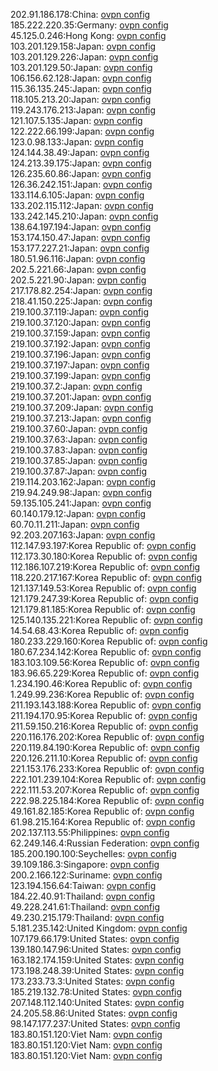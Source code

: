 202.91.186.178:China: [ovpn config](vpn/202_91_186_178.ovpn)  
185.222.220.35:Germany: [ovpn config](vpn/185_222_220_35.ovpn)  
45.125.0.246:Hong Kong: [ovpn config](vpn/45_125_0_246.ovpn)  
103.201.129.158:Japan: [ovpn config](vpn/103_201_129_158.ovpn)  
103.201.129.226:Japan: [ovpn config](vpn/103_201_129_226.ovpn)  
103.201.129.50:Japan: [ovpn config](vpn/103_201_129_50.ovpn)  
106.156.62.128:Japan: [ovpn config](vpn/106_156_62_128.ovpn)  
115.36.135.245:Japan: [ovpn config](vpn/115_36_135_245.ovpn)  
118.105.213.20:Japan: [ovpn config](vpn/118_105_213_20.ovpn)  
119.243.176.213:Japan: [ovpn config](vpn/119_243_176_213.ovpn)  
121.107.5.135:Japan: [ovpn config](vpn/121_107_5_135.ovpn)  
122.222.66.199:Japan: [ovpn config](vpn/122_222_66_199.ovpn)  
123.0.98.133:Japan: [ovpn config](vpn/123_0_98_133.ovpn)  
124.144.38.49:Japan: [ovpn config](vpn/124_144_38_49.ovpn)  
124.213.39.175:Japan: [ovpn config](vpn/124_213_39_175.ovpn)  
126.235.60.86:Japan: [ovpn config](vpn/126_235_60_86.ovpn)  
126.36.242.151:Japan: [ovpn config](vpn/126_36_242_151.ovpn)  
133.114.6.105:Japan: [ovpn config](vpn/133_114_6_105.ovpn)  
133.202.115.112:Japan: [ovpn config](vpn/133_202_115_112.ovpn)  
133.242.145.210:Japan: [ovpn config](vpn/133_242_145_210.ovpn)  
138.64.197.194:Japan: [ovpn config](vpn/138_64_197_194.ovpn)  
153.174.150.47:Japan: [ovpn config](vpn/153_174_150_47.ovpn)  
153.177.227.21:Japan: [ovpn config](vpn/153_177_227_21.ovpn)  
180.51.96.116:Japan: [ovpn config](vpn/180_51_96_116.ovpn)  
202.5.221.66:Japan: [ovpn config](vpn/202_5_221_66.ovpn)  
202.5.221.90:Japan: [ovpn config](vpn/202_5_221_90.ovpn)  
217.178.82.254:Japan: [ovpn config](vpn/217_178_82_254.ovpn)  
218.41.150.225:Japan: [ovpn config](vpn/218_41_150_225.ovpn)  
219.100.37.119:Japan: [ovpn config](vpn/219_100_37_119.ovpn)  
219.100.37.120:Japan: [ovpn config](vpn/219_100_37_120.ovpn)  
219.100.37.159:Japan: [ovpn config](vpn/219_100_37_159.ovpn)  
219.100.37.192:Japan: [ovpn config](vpn/219_100_37_192.ovpn)  
219.100.37.196:Japan: [ovpn config](vpn/219_100_37_196.ovpn)  
219.100.37.197:Japan: [ovpn config](vpn/219_100_37_197.ovpn)  
219.100.37.199:Japan: [ovpn config](vpn/219_100_37_199.ovpn)  
219.100.37.2:Japan: [ovpn config](vpn/219_100_37_2.ovpn)  
219.100.37.201:Japan: [ovpn config](vpn/219_100_37_201.ovpn)  
219.100.37.209:Japan: [ovpn config](vpn/219_100_37_209.ovpn)  
219.100.37.213:Japan: [ovpn config](vpn/219_100_37_213.ovpn)  
219.100.37.60:Japan: [ovpn config](vpn/219_100_37_60.ovpn)  
219.100.37.63:Japan: [ovpn config](vpn/219_100_37_63.ovpn)  
219.100.37.83:Japan: [ovpn config](vpn/219_100_37_83.ovpn)  
219.100.37.85:Japan: [ovpn config](vpn/219_100_37_85.ovpn)  
219.100.37.87:Japan: [ovpn config](vpn/219_100_37_87.ovpn)  
219.114.203.162:Japan: [ovpn config](vpn/219_114_203_162.ovpn)  
219.94.249.98:Japan: [ovpn config](vpn/219_94_249_98.ovpn)  
59.135.105.241:Japan: [ovpn config](vpn/59_135_105_241.ovpn)  
60.140.179.12:Japan: [ovpn config](vpn/60_140_179_12.ovpn)  
60.70.11.211:Japan: [ovpn config](vpn/60_70_11_211.ovpn)  
92.203.207.163:Japan: [ovpn config](vpn/92_203_207_163.ovpn)  
112.147.93.197:Korea Republic of: [ovpn config](vpn/112_147_93_197.ovpn)  
112.173.30.180:Korea Republic of: [ovpn config](vpn/112_173_30_180.ovpn)  
112.186.107.219:Korea Republic of: [ovpn config](vpn/112_186_107_219.ovpn)  
118.220.217.167:Korea Republic of: [ovpn config](vpn/118_220_217_167.ovpn)  
121.137.149.53:Korea Republic of: [ovpn config](vpn/121_137_149_53.ovpn)  
121.179.247.39:Korea Republic of: [ovpn config](vpn/121_179_247_39.ovpn)  
121.179.81.185:Korea Republic of: [ovpn config](vpn/121_179_81_185.ovpn)  
125.140.135.221:Korea Republic of: [ovpn config](vpn/125_140_135_221.ovpn)  
14.54.68.43:Korea Republic of: [ovpn config](vpn/14_54_68_43.ovpn)  
180.233.229.160:Korea Republic of: [ovpn config](vpn/180_233_229_160.ovpn)  
180.67.234.142:Korea Republic of: [ovpn config](vpn/180_67_234_142.ovpn)  
183.103.109.56:Korea Republic of: [ovpn config](vpn/183_103_109_56.ovpn)  
183.96.65.229:Korea Republic of: [ovpn config](vpn/183_96_65_229.ovpn)  
1.234.190.46:Korea Republic of: [ovpn config](vpn/1_234_190_46.ovpn)  
1.249.99.236:Korea Republic of: [ovpn config](vpn/1_249_99_236.ovpn)  
211.193.143.188:Korea Republic of: [ovpn config](vpn/211_193_143_188.ovpn)  
211.194.170.95:Korea Republic of: [ovpn config](vpn/211_194_170_95.ovpn)  
211.59.150.216:Korea Republic of: [ovpn config](vpn/211_59_150_216.ovpn)  
220.116.176.202:Korea Republic of: [ovpn config](vpn/220_116_176_202.ovpn)  
220.119.84.190:Korea Republic of: [ovpn config](vpn/220_119_84_190.ovpn)  
220.126.211.10:Korea Republic of: [ovpn config](vpn/220_126_211_10.ovpn)  
221.153.176.233:Korea Republic of: [ovpn config](vpn/221_153_176_233.ovpn)  
222.101.239.104:Korea Republic of: [ovpn config](vpn/222_101_239_104.ovpn)  
222.111.53.207:Korea Republic of: [ovpn config](vpn/222_111_53_207.ovpn)  
222.98.225.184:Korea Republic of: [ovpn config](vpn/222_98_225_184.ovpn)  
49.161.82.185:Korea Republic of: [ovpn config](vpn/49_161_82_185.ovpn)  
61.98.215.164:Korea Republic of: [ovpn config](vpn/61_98_215_164.ovpn)  
202.137.113.55:Philippines: [ovpn config](vpn/202_137_113_55.ovpn)  
62.249.146.4:Russian Federation: [ovpn config](vpn/62_249_146_4.ovpn)  
185.200.190.100:Seychelles: [ovpn config](vpn/185_200_190_100.ovpn)  
39.109.186.3:Singapore: [ovpn config](vpn/39_109_186_3.ovpn)  
200.2.166.122:Suriname: [ovpn config](vpn/200_2_166_122.ovpn)  
123.194.156.64:Taiwan: [ovpn config](vpn/123_194_156_64.ovpn)  
184.22.40.91:Thailand: [ovpn config](vpn/184_22_40_91.ovpn)  
49.228.241.61:Thailand: [ovpn config](vpn/49_228_241_61.ovpn)  
49.230.215.179:Thailand: [ovpn config](vpn/49_230_215_179.ovpn)  
5.181.235.142:United Kingdom: [ovpn config](vpn/5_181_235_142.ovpn)  
107.179.66.179:United States: [ovpn config](vpn/107_179_66_179.ovpn)  
139.180.147.96:United States: [ovpn config](vpn/139_180_147_96.ovpn)  
163.182.174.159:United States: [ovpn config](vpn/163_182_174_159.ovpn)  
173.198.248.39:United States: [ovpn config](vpn/173_198_248_39.ovpn)  
173.233.73.3:United States: [ovpn config](vpn/173_233_73_3.ovpn)  
185.219.132.78:United States: [ovpn config](vpn/185_219_132_78.ovpn)  
207.148.112.140:United States: [ovpn config](vpn/207_148_112_140.ovpn)  
24.205.58.86:United States: [ovpn config](vpn/24_205_58_86.ovpn)  
98.147.177.237:United States: [ovpn config](vpn/98_147_177_237.ovpn)  
183.80.151.120:Viet Nam: [ovpn config](vpn/183_80_151_120.ovpn)  
183.80.151.120:Viet Nam: [ovpn config](vpn/183_80_151_120.ovpn)  
183.80.151.120:Viet Nam: [ovpn config](vpn/183_80_151_120.ovpn)  
